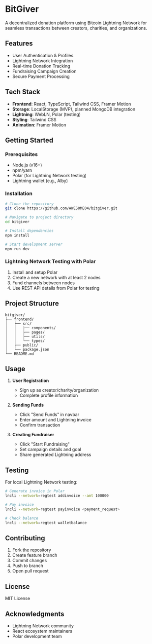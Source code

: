# BitGiver

A decentralized donation platform using Bitcoin Lightning Network for seamless transactions between creators, charities, and organizations.

## Features

- User Authentication & Profiles
- Lightning Network Integration
- Real-time Donation Tracking
- Fundraising Campaign Creation
- Secure Payment Processing

## Tech Stack

- **Frontend**: React, TypeScript, Tailwind CSS, Framer Motion
- **Storage**: LocalStorage (MVP), planned MongoDB integration
- **Lightning**: WebLN, Polar (testing)
- **Styling**: Tailwind CSS
- **Animation**: Framer Motion

## Getting Started

### Prerequisites

- Node.js (v16+)
- npm/yarn
- Polar (for Lightning Network testing)
- Lightning wallet (e.g., Alby)

### Installation

```bash
# Clone the repository
git clone https://github.com/AWESOME04/bitgiver.git

# Navigate to project directory
cd bitgiver

# Install dependencies
npm install

# Start development server
npm run dev
```

### Lightning Network Testing with Polar

1. Install and setup Polar
2. Create a new network with at least 2 nodes
3. Fund channels between nodes
4. Use REST API details from Polar for testing

## Project Structure

```
bitgiver/
├── frontend/
│   ├── src/
│   │   ├── components/
│   │   ├── pages/
│   │   ├── utils/
│   │   └── types/
│   ├── public/
│   └── package.json
└── README.md
```

## Usage

1. **User Registration**
   - Sign up as creator/charity/organization
   - Complete profile information

2. **Sending Funds**
   - Click "Send Funds" in navbar
   - Enter amount and Lightning invoice
   - Confirm transaction

3. **Creating Fundraiser**
   - Click "Start Fundraising"
   - Set campaign details and goal
   - Share generated Lightning address

## Testing

For local Lightning Network testing:

```bash
# Generate invoice in Polar
lncli --network=regtest addinvoice --amt 100000

# Pay invoice
lncli --network=regtest payinvoice <payment_request>

# Check balance
lncli --network=regtest walletbalance
```

## Contributing

1. Fork the repository
2. Create feature branch
3. Commit changes
4. Push to branch
5. Open pull request

## License

MIT License

## Acknowledgments

- Lightning Network community
- React ecosystem maintainers
- Polar development team
